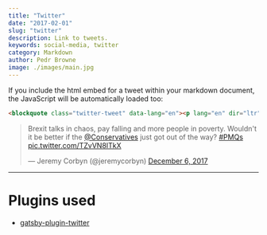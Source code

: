 ```yaml
---
title: "Twitter"
date: "2017-02-01"
slug: "twitter"
description: Link to tweets.
keywords: social-media, twitter
category: Markdown
author: Pedr Browne
image: ./images/main.jpg
---
```


If you include the html embed for a tweet within your markdown document, the
JavaScript will be automatically loaded too:

```markdown
<blockquote class="twitter-tweet" data-lang="en"><p lang="en" dir="ltr">Brexit talks in chaos, pay falling and more people in poverty. Wouldn&#39;t it be better if the <a href="https://twitter.com/Conservatives?ref_src=twsrc%5Etfw">@Conservatives</a> just got out of the way? <a href="https://twitter.com/hashtag/PMQs?src=hash&amp;ref_src=twsrc%5Etfw">#PMQs</a> <a href="https://t.co/TZvVN8ITkX">pic.twitter.com/TZvVN8ITkX</a></p>&mdash; Jeremy Corbyn (@jeremycorbyn) <a href="https://twitter.com/jeremycorbyn/status/938406524728291328?ref_src=twsrc%5Etfw">December 6, 2017</a></blockquote>
```

<blockquote class="twitter-tweet" data-lang="en"><p lang="en" dir="ltr">Brexit talks in chaos, pay falling and more people in poverty. Wouldn&#39;t it be better if the <a href="https://twitter.com/Conservatives?ref_src=twsrc%5Etfw">@Conservatives</a> just got out of the way? <a href="https://twitter.com/hashtag/PMQs?src=hash&amp;ref_src=twsrc%5Etfw">#PMQs</a> <a href="https://t.co/TZvVN8ITkX">pic.twitter.com/TZvVN8ITkX</a></p>&mdash; Jeremy Corbyn (@jeremycorbyn) <a href="https://twitter.com/jeremycorbyn/status/938406524728291328?ref_src=twsrc%5Etfw">December 6, 2017</a></blockquote>

---

# Plugins used

* [gatsby-plugin-twitter](https://www.gatsbyjs.org/packages/gatsby-plugin-twitter)
